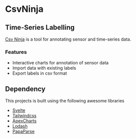 # CsvNinja


## Time-Series Labelling
[Csv Ninja](https://csv.ninja) is a tool for annotating sensor and time-series data.

### Features
- Interactive charts for annotation of sensor data
- Import data with existing labels
- Export labels in csv format


## Dependency
This projects is built using the following awesome libraries

- [Svelte](https://github.com/sveltejs/svelte)
- [Tailwindcss](https://github.com/tailwindlabs/tailwindcss)
- [ApexCharts](https://github.com/apexcharts/apexcharts.js)
- [Lodash](https://github.com/lodash/lodash)
- [PapaParse](https://github.com/mholt/PapaParse)
